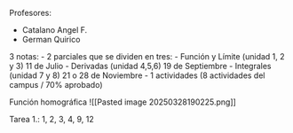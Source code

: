 Profesores:
- Catalano Angel F.
- German Quirico

3 notas:
	- 2 parciales que se dividen en tres:
		- Función y Límite (unidad 1, 2 y 3) 11 de Julio
		- Derivadas (unidad 4,5,6) 19 de Septiembre
		- Integrales (unidad 7 y 8) 21 o 28 de Noviembre
	- 1 actividades (8 actividades del campus / 70% aprobado)

Función homográfica
![[Pasted image 20250328190225.png]]

Tarea 1.:
1, 2, 3, 4, 9, 12